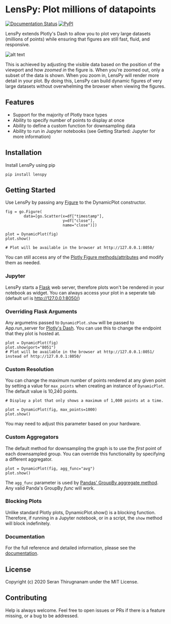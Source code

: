 # LensPy: Plot millions of datapoints
[![Documentation Status](https://readthedocs.org/projects/lenspy/badge/?version=latest)](https://lenspy.readthedocs.io/en/latest/?badge=latest)
[![PyPI](https://img.shields.io/pypi/v/lenspy.svg)](https://pypi.python.org/pypi)

LensPy extends Plotly's Dash to allow you to plot very large datasets (millions of points) while ensuring that figures are still fast, fluid, and responsive.

![alt text](https://github.com/serant/lenspy/blob/master/img/demo.gif?raw=true)

This is achieved by adjusting the visible data based on the position of the viewport and how _zoomed in_ the figure is. When you're zoomed out, only a subset of the data is shown. When you zoom in, LensPy will render more detail in your plot. By doing this, LensPy can build dynamic figures of very large datasets without overwhelming the browser when viewing the figures.

## Features

- Support for the majority of Plotly trace types
- Ability to specify number of points to display at once
- Ability to define a custom function for downsampling data
- Ability to run in Jupyter notebooks (see Getting Started: Jupyter for more information)

## Installation

Install LensPy using pip

```
pip install lenspy
```

## Getting Started

Use LensPy by passing any [Figure](https://plotly.com/python-api-reference/generated/plotly.graph_objects.Figure.html) to the DynamicPlot constructor.

```
fig = go.Figure(
        data=[go.Scatter(x=df["timestamp"],
                         y=df["close"],
                         name="close")])

plot = DynamicPlot(fig)
plot.show()

# Plot will be available in the browser at http://127.0.0.1:8050/
```

You can still access any of the [Plotly Figure methods/attributes](https://plotly.com/python-api-reference/generated/plotly.graph_objects.Figure.html) and modify them as needed.

### Jupyter

LensPy starts a [Flask](https://flask.palletsprojects.com/en/1.1.x/) web server, therefore plots won't be rendered in your notebook as widget. You can always access your plot in a seperate tab (default url is http://127.0.0.1:8050/)

### Overriding Flask Arguments

Any argumetns passed to `DynamicPlot.show` will be passed to App.run_server for [Plotly's Dash](https://dash.plotly.com). You can use this to change the endpoint that they plot is hosted at.

```
plot = DynamicPlot(fig)
plot.show(port="8051")
# Plot will be available in the browser at http://127.0.0.1:8051/ instead of http://127.0.0.1:8050/
```

### Custom Resolution

You can change the maximum number of points rendered at any given point by setting a value for `max_points` when creating an instance of `DynamicPlot`. The default value is 10,240 points.

```
# Display a plot that only shows a maximum of 1,000 points at a time.

plot = DynamicPlot(fig, max_points=1000)
plot.show()
```

You may need to adjust this parameter based on your hardware.

### Custom Aggregators

The default method for downsampling the graph is to use the _first_ point of each downsampled group. You can override this functionality by specifying a different aggregator.

```
plot = DynamicPlot(fig, agg_func="avg")
plot.show()
```

The `agg_func` parameter is used by [Pandas' GroupBy aggregate method](https://pandas.pydata.org/pandas-docs/stable/reference/api/pandas.core.groupby.DataFrameGroupBy.aggregate.html). Any valid Panda's GroupBy _func_ will work.

### Blocking Plots

Unlike standard Plotly plots, DynamicPlot.show() is a blocking function. Therefore, if running in a Jupyter notebook, or in a script, the `show` method will block indefinitely.

### Documentation

For the full reference and detailed information, please see the [documentation](https://lenspy.readthedocs.io/en/latest/).

## License

Copyright (c) 2020 Seran Thirugnanam under the MIT License.

## Contributing

Help is always welcome. Feel free to open issues or PRs if there is a feature missing, or a bug to be addressed.
